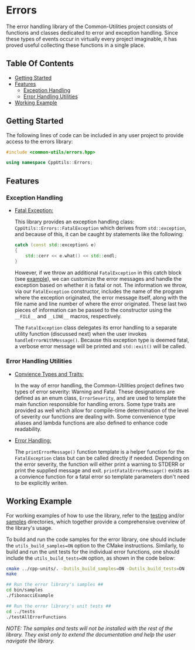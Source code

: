 # Errors

The error handling library of the Common-Utilities project consists of functions and classes dedicated to error and exception handling. Since these types of events occur in virtually every project imaginable, it has proved useful collecting these functions in a single place.

## Table Of Contents

- [Getting Started](#Getting-Started)
- [Features](#Features)
  - [Exception Handling](#Exception-Handling)
  - [Error Handling Utilities](#Error-Handling-Utilities)
- [Working Example](#Working-Example)

## Getting Started

The following lines of code can be included in any user project to provide access to the errors library:

```C++
#include <common-utils/errors.hpp>

using namespace CppUtils::Errors;
```

## Features

### Exception Handling

- [Fatal Exception:](../../../include/common-utils/errors/exceptions/fatalException.hpp)

  This library provides an exception handling class: `CppUtils::Errors::FatalException` which derives from `std::exception`, and because of this, it can be caught by statements like the following:

  ```C++
  catch (const std::exception& e)
  {
      std::cerr << e.what() << std::endl;
  }
  ```

  However, if we throw an additional `FatalException` in this catch block (see [example](../samples/fibonacciExample.cpp)), we can customize the error messages and handle the exception based on whether it is fatal or not. The information we throw, via our `FatalException` constructor, includes the name of the program where the exception originated, the error message itself, along with the file name and line number of where the error originated. These last two pieces of information can be passed to the constructor using the `__FILE__` and `__LINE__` macros, respectively.

  The `FatalException` class delegates its error handling to a separate utility function (discussed next) when the user invokes `handleErrorWithMessage()`. Because this exception type is deemed fatal, a verbose error message will be printed and `std::exit()` will be called.

### Error Handling Utilities

- [Convience Types and Traits:](../../../include/common-utils/errors/utils/errorTypes.hpp)

  In the way of error handling, the Common-Utilities project defines two types of error severity: Warning and Fatal. These designations are defined as an enum class, `ErrorSeverity`, and are used to template the main function responsible for handling errors. Some type traits are provided as well which allow for compile-time determination of the level of severity our functions are dealing with. Some convenience type aliases and lambda functions are also defined to enhance code readability.

- [Error Handling:](../../../include/common-utils/errors/utils/errorHandling.hpp)

  The `printErrorMessage()` function template is a helper function for the `FatalException` class but can be called directly if needed. Depending on the error severity, the function will either print a warning to STDERR or print the supplied message and exit. `printFatalErrorMessage()` exists as a convience function for a fatal error so template parameters don't need to be explicitly writen.

## Working Example

For working examples of how to use the library, refer to the [testing](../tests) and/or [samples](../samples) directories, which together provide a comprehensive overview of the library's usage.

To build and run the code samples for the error library, one should include the `utils_build_samples=ON` option to the CMake instructions. Similarly, to build and run the unit tests for the individual error functions, one should include the `utils_build_tests=ON` option, as shown in the code below:

```bash
cmake ../cpp-units/. -Dutils_build_samples=ON -Dutils_build_tests=ON
make

## Run the error library's samples ##
cd bin/samples
./fibonacciExample

## Run the error library's unit tests ##
cd ../tests
./testAllErrorFunctions
```

*NOTE: The samples and tests will not be installed with the rest of the library. They exist only to extend the documentation and help the user navigate the library.*
